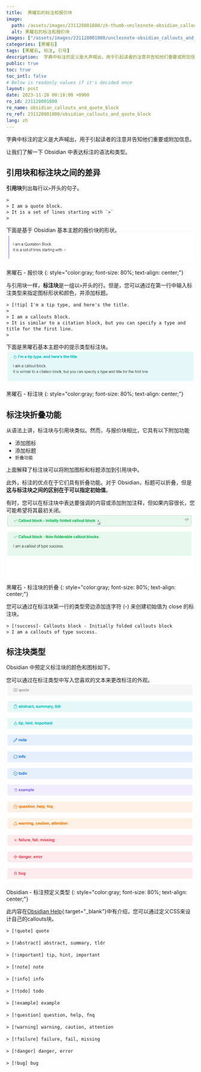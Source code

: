 ```yaml
---
title:  黑曜石的标注和报价块
image:
  path: /assets/images/231128001800/zh-thumb-unclesnote-obsidian_callouts_and_quote_block.png
  alt: 黑曜石的标注和报价块
images: ["/assets/images/231128001800/unclesnote-obsidian_callouts_and_quote_block-obsidian-quotation_block.png", "/assets/images/231128001800/unclesnote-obsidian_callouts_and_quote_block-obsidian-callouts_block.png", "/assets/images/231128001800/unclesnote-obsidian_callouts_and_quote_block-obsidian-folding_of_callouts_block.gif", "/assets/images/231128001800/unclesnote-obsidian_callouts_and_quote_block-obsidian-callouts_predefined_types.png"]
categories: [黑曜石]
tags: [黑曜石, 标注, 引号]
description:  字典中标注的定义是大声喊出，用于引起读者的注意并告知他们重要或附加信息。让我们了解一下 Obsidian 中表达标注的语法和类型。
public: true
toc: true
toc_intl: false
# Below is readonly values if it's decided once
layout: post
date: 2023-11-28 00:18:00 +0900
ro_id: 231128001800
ro_name: obsidian_callouts_and_quote_block
ro_ref: 231128001800/obsidian_callouts_and_quote_block
lang: zh
---
```

字典中标注的定义是大声喊出，用于引起读者的注意并告知他们重要或附加信息。  

让我们了解一下 Obsidian 中表达标注的语法和类型。  
## 引用块和标注块之间的差异
**引用块**列出每行以`>`开头的句子。  

```
> 
> I am a quote block.
> It is a set of lines starting with `>`
> 
```
下面是基于 Obsidian 基本主题的报价块的形状。  
![黑曜石 - 报价块](/assets/images/231128001800/unclesnote-obsidian_callouts_and_quote_block-obsidian-quotation_block.png)  

黑曜石 - 报价块
{: style="color:gray; font-size: 80%; text-align: center;"}

与引用块一样，**标注块**是一组以`>`开头的行。但是，您可以通过在第一行中输入标注类型来指定图标形状和颜色，并添加标题。  

```
> [!tip] I'm a tip type, and here's the title.
> 
> I am a callouts block. 
> It is similar to a citation block, but you can specify a type and title for the first line.
> 
```
下面是黑曜石基本主题中的提示类型标注块。  
![黑曜石 - 标注块](/assets/images/231128001800/unclesnote-obsidian_callouts_and_quote_block-obsidian-callouts_block.png)  

黑曜石 - 标注块
{: style="color:gray; font-size: 80%; text-align: center;"}

## 标注块折叠功能
从语法上讲，标注块与引用块类似。然而，与报价块相比，它具有以下附加功能  
- 添加图标
- 添加标题
- `折叠功能`

上面解释了标注块可以将附加图标和标题添加到引用块中。  

此外，标注的优点在于它们具有折叠功能。对于 Obsidian，标题可以折叠，但是**这与标注块之间的区别在于可以指定初始值**。  

有时，您可以在标注块中表达要强调的内容或添加附加注释，但如果内容很长，您可能希望将其最初关闭。  
![黑曜石 - 标注块的折叠](/assets/images/231128001800/unclesnote-obsidian_callouts_and_quote_block-obsidian-folding_of_callouts_block.gif)  

黑曜石 - 标注块的折叠
{: style="color:gray; font-size: 80%; text-align: center;"}

您可以通过在标注块第一行的类型旁边添加连字符 (-) 来创建初始值为 close 的标注块。  

```
> [!success]- Callouts block - Initially folded callouts block
> I am a callouts of type success.
```
## 标注块类型
Obsidian 中预定义标注块的颜色和图标如下。  

您可以通过在标注类型中写入您喜欢的文本来更改标注的外观。  
![Obsidian - 标注预定义类型](/assets/images/231128001800/unclesnote-obsidian_callouts_and_quote_block-obsidian-callouts_predefined_types.png)  

Obsidian - 标注预定义类型
{: style="color:gray; font-size: 80%; text-align: center;"}

此内容在[Obsidian Help](https://help.obsidian.md/Editing+and+formatting/Callouts){:target="_blank"}中有介绍，您可以通过定义CSS来设计自己的callouts块。  

```
> [!quote] quote

> [!abstract] abstract, summary, tldr

> [!important] tip, hint, important

> [!note] note

> [!info] info

> [!todo] todo

> [!example] example

> [!question] question, help, fnq

> [!warning] warning, caution, attention

> [!failure] failure, fail, missing

> [!danger] danger, error

> [!bug] bug
```
